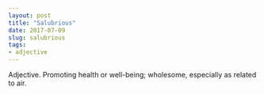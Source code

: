 ```yaml
---
layout: post
title: "Salubrious"
date: 2017-07-09
slug: salubrious
tags:
- adjective
---
```


Adjective. Promoting health or well-being; wholesome, especially as related to air.
